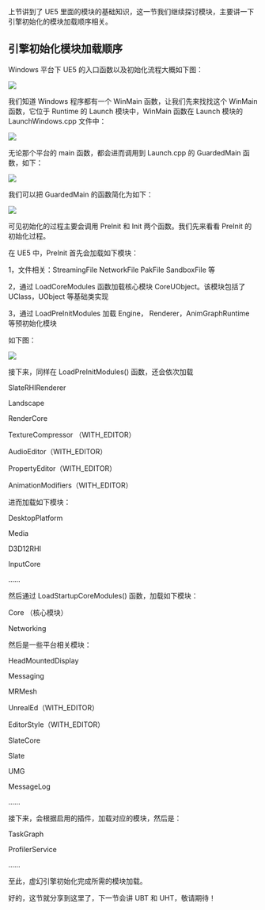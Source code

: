上节讲到了 UE5 里面的模块的基础知识，这一节我们继续探讨模块，主要讲一下引擎初始化的模块加载顺序相关。

## 引擎初始化模块加载顺序

Windows 平台下 UE5 的入口函数以及初始化流程大概如下图：

![](https://pic3.zhimg.com/v2-876b1c17ae2b9607ce3f22cd3f5874d6_r.jpg)

我们知道 Windows 程序都有一个 WinMain 函数，让我们先来找找这个 WinMain 函数，它位于 Runtime 的 Launch 模块中，WinMain 函数在 Launch 模块的 LaunchWindows.cpp 文件中：

![](https://pic1.zhimg.com/v2-6f980cc9e817c2c931fb0d3a836ffe20_r.jpg)

无论那个平台的 main 函数，都会进而调用到 Launch.cpp 的 GuardedMain 函数，如下：

![](https://pic1.zhimg.com/v2-66a31f239d8ee591ed50ae9d6335ae1c_r.jpg)

我们可以把 GuardedMain 的函数简化为如下：

![](https://pic3.zhimg.com/v2-ea17a5b8dda5d1e3702498f39b0965be_r.jpg)

可见初始化的过程主要会调用 PreInit 和 Init 两个函数。我们先来看看 PreInit 的初始化过程。

在 UE5 中，PreInit 首先会加载如下模块：

1，文件相关：StreamingFile NetworkFile PakFile SandboxFile 等

2，通过 LoadCoreModules 函数加载核心模块 CoreUObject。该模块包括了 UClass，UObject 等基础类实现

3，通过 LoadPreInitModules 加载 Engine， Renderer，AnimGraphRuntime 等预初始化模块

如下图：

![](https://pic2.zhimg.com/v2-ddd98c85ba74fd3722411c0ec08589e5_r.jpg)

接下来，同样在 LoadPreInitModules() 函数，还会依次加载

SlateRHIRenderer

Landscape

RenderCore

TextureCompressor （WITH_EDITOR）

AudioEditor（WITH_EDITOR）

PropertyEditor（WITH_EDITOR）

AnimationModifiers（WITH_EDITOR）

进而加载如下模块：

DesktopPlatform

Media

D3D12RHI

InputCore

……

然后通过 LoadStartupCoreModules() 函数，加载如下模块：

Core （核心模块）

Networking

然后是一些平台相关模块：

HeadMountedDisplay

Messaging

MRMesh

UnrealEd（WITH_EDITOR）

EditorStyle（WITH_EDITOR）

SlateCore

Slate

UMG

MessageLog

……

接下来，会根据启用的插件，加载对应的模块，然后是：

TaskGraph

ProfilerService

……

至此，虚幻引擎初始化完成所需的模块加载。

好的，这节就分享到这里了，下一节会讲 UBT 和 UHT，敬请期待！